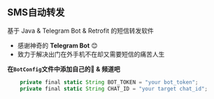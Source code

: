 ## SMS自动转发
基于  Java & Telegram Bot & Retrofit 的短信转发软件

* 感谢神奇的 **Telegram Bot** 😊
* 致力于解决出门在外手机不在却又需要短信的痛苦人生


**在`BotConfig`文件中添加自己的🤖️ & 频道吧**

```javascript
    private final static String BOT_TOKEN = "your bot_token";
    private final static String CHAT_ID = "your target chat_id";

```